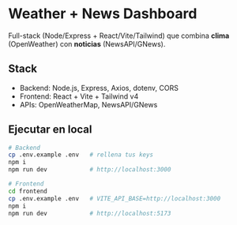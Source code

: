 # Weather + News Dashboard

Full-stack (Node/Express + React/Vite/Tailwind) que combina **clima** (OpenWeather) con **noticias** (NewsAPI/GNews).

## Stack
- Backend: Node.js, Express, Axios, dotenv, CORS
- Frontend: React + Vite + Tailwind v4
- APIs: OpenWeatherMap, NewsAPI/GNews

## Ejecutar en local
```bash
# Backend
cp .env.example .env   # rellena tus keys
npm i
npm run dev            # http://localhost:3000

# Frontend
cd frontend
cp .env.example .env   # VITE_API_BASE=http://localhost:3000
npm i
npm run dev            # http://localhost:5173
